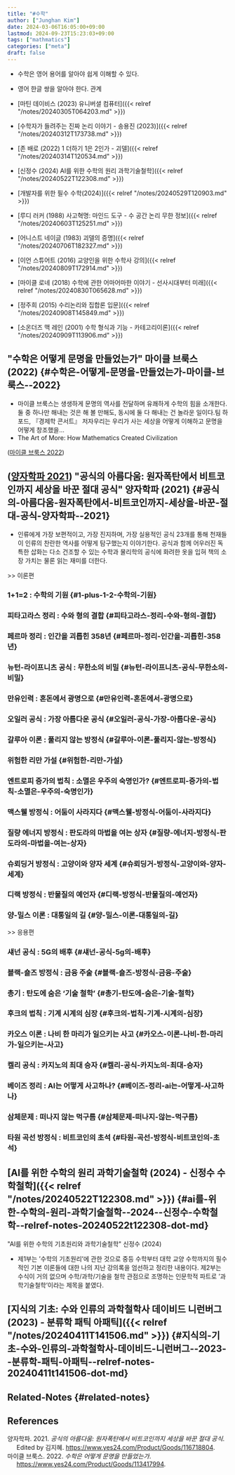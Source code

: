 ```yaml
---
title: "#수학"
author: ["Junghan Kim"]
date: 2024-03-06T16:05:00+09:00
lastmod: 2024-09-23T15:23:03+09:00
tags: ["mathmatics"]
categories: ["meta"]
draft: false
---
```


-   수학은 영어 용어를 알아야 쉽게 이해할 수 있다.
-   영어 한글 쌍을 알아야 한다. 관계

-   [마틴 데이비스 (2023) 유니버셜 컴퓨터]({{< relref "/notes/20240305T064203.md" >}})
-   [수학자가 들려주는 진짜 논리 이야기 - 송용진 (2023)]({{< relref "/notes/20240312T173738.md" >}})
-   [존 배로 (2022) 1 더하기 1은 2인가 - 괴델]({{< relref "/notes/20240314T120534.md" >}})
-   [신정수 (2024) AI를 위한 수학의 원리 과학기술철학]({{< relref "/notes/20240522T122308.md" >}})
-   [개발자를 위한 필수 수학(2024)]({{< relref "/notes/20240529T120903.md" >}})
-   [루디 러커 (1988) 사고혁명: 마인드 도구 - 수 공간 논리 무한 정보]({{< relref "/notes/20240603T125251.md" >}})
-   [어니스트 네이글 (1983) 괴델의 증명]({{< relref "/notes/20240706T182327.md" >}})
-   [이언 스튜어트 (2016) 교양인을 위한 수학사 강의]({{< relref "/notes/20240809T172914.md" >}})
-   [마이클 로네 (2018) 수학에 관한 어마어마한 이야기 - 선사시대부터 미래]({{< relref "/notes/20240830T065628.md" >}})
-   [정주희 (2015) 수리논리와 집합론 입문]({{< relref "/notes/20240908T145849.md" >}})
-   [소온더즈 맥 레인 (2001) 수학 형식과 기능 - 카테고리이론]({{< relref "/notes/20240909T113906.md" >}})


## "수학은 어떻게 문명을 만들었는가" 마이클 브룩스 (2022) {#수학은-어떻게-문명을-만들었는가-마이클-브룩스--2022}

-   마이클 브룩스는 생생하게 문명의 역사를 전달하며 유쾌하게 수학의 힘을 소개한다.둘 중 하나만 해내는 것은 해 볼 만해도, 동시에 둘 다 해내는 건 놀라운 일이다.팀 하포드, 『경제학 콘서트』 저자우리는 우리가 사는 세상을 어떻게 이해하고 문명을 어떻게 창조했을...
-   The Art of More: How Mathematics Created Civilization

(<a href="#citeproc_bib_item_2">마이클 브룩스 2022</a>)


## (<a href="#citeproc_bib_item_1">양자학파 2021</a>) "공식의 아름다움: 원자폭탄에서 비트코인까지 세상을 바꾼 절대 공식" 양자학파 (2021) {#공식의-아름다움-원자폭탄에서-비트코인까지-세상을-바꾼-절대-공식-양자학파--2021}

-   인류에게 가장 보편적이고, 가장 진지하며, 가장 실용적인 공식 23개를 통해 천재들이 인류의 찬란한 역사를 어떻게 탐구했는지 이야기한다. 공식과 함께 어우러진 독특한 삽화는 다소 건조할 수 있는 수학과 물리학의 공식에 화려한 옷을 입혀 책의 소장 가치는 물론 읽는 재미를 더한다.

&gt;&gt; 이론편


### 1+1=2 : 수학의 기원 {#1-plus-1-2-수학의-기원}


### 피타고라스 정리 : 수와 형의 결합 {#피타고라스-정리-수와-형의-결합}


### 페르마 정리 : 인간을 괴롭힌 358년 {#페르마-정리-인간을-괴롭힌-358년}


### 뉴턴-라이프니츠 공식 : 무한소의 비밀 {#뉴턴-라이프니츠-공식-무한소의-비밀}


### 만유인력 : 혼돈에서 광명으로 {#만유인력-혼돈에서-광명으로}


### 오일러 공식 : 가장 아름다운 공식 {#오일러-공식-가장-아름다운-공식}


### 갈루아 이론 : 풀리지 않는 방정식 {#갈루아-이론-풀리지-않는-방정식}


### 위험한 리만 가설 {#위험한-리만-가설}


### 엔트로피 증가의 법칙 : 소멸은 우주의 숙명인가? {#엔트로피-증가의-법칙-소멸은-우주의-숙명인가}


### 맥스웰 방정식 : 어둠이 사라지다 {#맥스웰-방정식-어둠이-사라지다}


### 질량 에너지 방정식 : 판도라의 마법을 여는 상자 {#질량-에너지-방정식-판도라의-마법을-여는-상자}


### 슈뢰딩거 방정식 : 고양이와 양자 세계 {#슈뢰딩거-방정식-고양이와-양자-세계}


### 디랙 방정식 : 반물질의 예언자 {#디랙-방정식-반물질의-예언자}


### 양-밀스 이론 : 대통일의 길 {#양-밀스-이론-대통일의-길}

&gt;&gt; 응용편


### 섀넌 공식 : 5G의 배후 {#섀넌-공식-5g의-배후}


### 블랙-숄즈 방정식 : 금융 주술 {#블랙-숄즈-방정식-금융-주술}


### 총기 : 탄도에 숨은 ‘기술 철학’ {#총기-탄도에-숨은-기술-철학}


### 후크의 법칙 : 기계 시계의 심장 {#후크의-법칙-기계-시계의-심장}


### 카오스 이론 : 나비 한 마리가 일으키는 사고 {#카오스-이론-나비-한-마리가-일으키는-사고}


### 켈리 공식 : 카지노의 최대 승자 {#켈리-공식-카지노의-최대-승자}


### 베이즈 정리 : AI는 어떻게 사고하나? {#베이즈-정리-ai는-어떻게-사고하나}


### 삼체문제 : 떠나지 않는 먹구름 {#삼체문제-떠나지-않는-먹구름}


### 타원 곡선 방정식 : 비트코인의 초석 {#타원-곡선-방정식-비트코인의-초석}


## [AI를 위한 수학의 원리 과학기술철학 (2024) - 신정수 수학철학]({{< relref "/notes/20240522T122308.md" >}}) {#ai를-위한-수학의-원리-과학기술철학--2024--신정수-수학철학--relref-notes-20240522t122308-dot-md}

"AI를 위한 수학의 기초원리와 과학기술철학" 신정수 (2024)

-   제1부는 ’수학의 기초원리’에 관한 것으로 중등 수학부터 대학 교양 수학까지의 필수적인 기본 이론들에 대한 나의 지난 강의록을 엄선하고 정리한 내용이다. 제2부는 수식이 거의 없으며 수학/과학/기술을 철학 관점으로 조명하는 인문학적 파트로 ’과학기술철학’이라는 제목을 붙였다.


## [지식의 기초: 수와 인류의 과학철학사 데이비드 니런버그 (2023) - 분류학 패틱 아패틱]({{< relref "/notes/20240411T141506.md" >}}) {#지식의-기초-수와-인류의-과학철학사-데이비드-니런버그--2023--분류학-패틱-아패틱--relref-notes-20240411t141506-dot-md}


## Related-Notes {#related-notes}

## References

<style>.csl-entry{text-indent: -1.5em; margin-left: 1.5em;}</style><div class="csl-bib-body">
  <div class="csl-entry"><a id="citeproc_bib_item_1"></a>양자학파. 2021. <i>공식의 아름다움: 원자폭탄에서 비트코인까지 세상을 바꾼 절대 공식</i>. Edited by 김지혜. <a href="https://www.yes24.com/Product/Goods/116718804">https://www.yes24.com/Product/Goods/116718804</a>.</div>
  <div class="csl-entry"><a id="citeproc_bib_item_2"></a>마이클 브룩스. 2022. <i>수학은 어떻게 문명을 만들었는가</i>. <a href="https://www.yes24.com/Product/Goods/113417994">https://www.yes24.com/Product/Goods/113417994</a>.</div>
</div>
